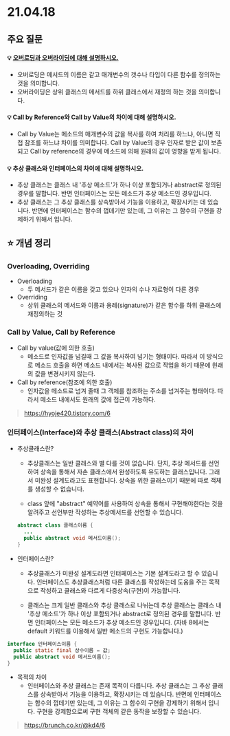 # 21.04.18

## 주요 질문
#### 💡 [오버로딩과 오버라이딩에 대해 설명하시오.](#overloading-overriding)
  * 오버로딩은 메서드의 이름은 같고 매개변수의 갯수나 타입이 다른 함수를 정의하는 것을 의미합니다.
  * 오버라이딩은 상위 클래스의 메서드를 하위 클래스에서 재정의 하는 것을 의미합니다.

#### 💡 Call by Reference와 Call by Value의 차이에 대해 설명하시오.
  * Call by Value는 메소드의 매개변수의 값을 복사를 하여 처리를 하느냐, 아니면 직접 참조를 하느냐 차이를 의미합니다. Call by Value의 경우 인자로 받은 값이 보존되고 Call by reference의 경우에 메소드에 의해 원래의 값이 영향을 받게 됩니다.

#### 💡 추상 클래스와 인터페이스의 차이에 대해 설명하시오.
  * 추상 클래스는 클래스 내 '추상 메소드'가 하나 이상 포함되거나 abstract로 정의된 경우를 말합니다. 반면 인터페이스는 모든 메소드가 추상 메소드인 경우입니다.
  * 추상 클래스는 그 추상 클래스를 상속받아서 기능을 이용하고, 확장시키는 데 있습니다. 반면에 인터페이스는 함수의 껍데기만 있는데, 그 이유는 그 함수의 구현을 강제하기 위해서 입니다.  
 

## ⭐ 개념 정리

### Overloading, Overriding
* Overloading
  * 두 메서드가 같은 이름을 갖고 있으나 인자의 수나 자료형이 다른 경우
* Overriding
  * 상위 클래스의 메서드와 이름과 용례(signature)가 같은 함수를 하위 클래스에 재정의하는 것

### Call by Value, Call by Reference 
* Call by value(값에 의한 호출)
  * 메소드로 인자값을 넘길때 그 값을 복사하여 넘기는 형태이다. 따라서 이 방식으로 메소드 호출을 하면 메소드 내에서는 복사된 값으로 작업을 하기 때문에 원래의 값을 변경시키지 않는다.
* Call by reference(참조에 의한 호출)
  * 인자값을 메소드로 넘겨 줄때 그 객체를 참조하는 주소를 넘겨주는 형태이다. 따라서 메소드 내에서도 원래의 값에 접근이 가능하다.

> https://hyoje420.tistory.com/6

### 인터페이스(Interface)와 추상 클래스(Abstract class)의 차이
  * 추상클래스란?
    * 추상클래스는 일반 클래스와 별 다를 것이 없습니다. 단지, 추상 메서드를 선언하여 상속을 통해서 자손 클래스에서 완성하도록 유도하는 클래스입니다. 그래서 미완성 설계도라고도 표현합니다. 상속을 위한 클래스이기 때문에 따로 객체를 생성할 수 없습니다.

    * class 앞에 "abstract" 예약어를 사용하여 상속을 통해서 구현해야한다는 것을 알려주고 선언부만 작성하는 추상메서드를 선언할 수 있습니다.
    ```java
    abstract class 클래스이름 {
      ...
      public abstract void 메서드이름();
    }
    ```

  * 인터페이스란?
    * 추상클래스가 미완성 설계도라면 인터페이스는 기본 설계도라고 할 수 있습니다. 인터페이스도 추상클래스처럼 다른 클래스를 작성하는데 도움을 주는 목적으로 작성하고 클래스와 다르게 다중상속(구현)이 가능합니다.

    * 클래스는 크게 일반 클래스와 추상 클래스로 나뉘는데 추상 클래스는 클래스 내 '추상 메소드'가 하나 이상 포함되거나 abstract로 정의된 경우를 말합니다. 반면 인터페이스는 모든 메소드가 추상 메소드인 경우입니다. (자바 8에서는 default 키워드를 이용해서 일반 메소드의 구현도 가능합니다.)

  ```java
  interface 인터페이스이름 {
    public static final 상수이름 = 값;
    public abstract void 메서드이름();
  }
  ```

  * 목적의 차이
    * 인터페이스와 추상 클래스는 존재 목적이 다릅니다. 추상 클래스는 그 추상 클래스를 상속받아서 기능을 이용하고, 확장시키는 데 있습니다. 반면에 인터페이스는 함수의 껍데기만 있는데, 그 이유는 그 함수의 구현을 강제하기 위해서 입니다. 구현을 강제함으로써 구현 객체의 같은 동작을 보장할 수 있습니다.

  > https://brunch.co.kr/@kd4/6